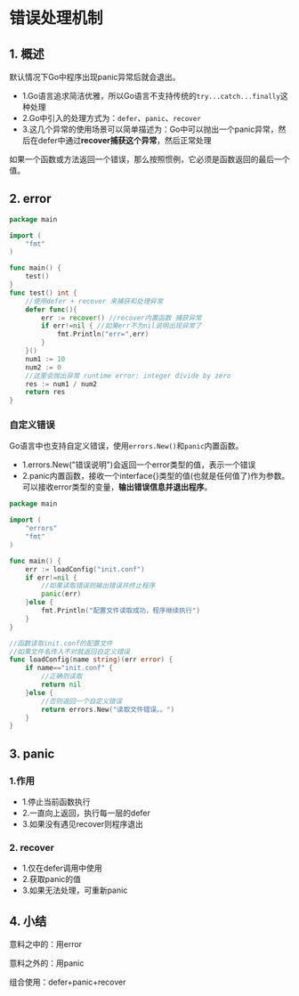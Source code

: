 # 错误处理机制

## 1. 概述

默认情况下Go中程序出现panic异常后就会退出。

* 1.Go语言追求简洁优雅，所以Go语言不支持传统的`try...catch...finally`这种处理
* 2.Go中引入的处理方式为：`defer`、`panic`、`recover`
* 3.这几个异常的使用场景可以简单描述为：Go中可以抛出一个panic异常，然后在defer中通过**recover捕获这个异常**，然后正常处理

如果一个函数或方法返回一个错误，那么按照惯例，它必须是函数返回的最后一个值。

## 2. error

```go
package main

import (
	"fmt"
)

func main() {
	test()
}
func test() int {
	//使用defer + recover 来捕获和处理异常
	defer func(){
		err := recover() //recover内置函数 捕获异常
		if err!=nil { //如果err不为nil说明出现异常了
			fmt.Println("err=",err)
		}
	}()
	num1 := 10
	num2 := 0
	//这里会抛出异常 runtime error: integer divide by zero
	res := num1 / num2
	return res
}
```

### 自定义错误

Go语言中也支持自定义错误，使用`errors.New()`和`panic`内置函数。

* 1.errors.New("错误说明")会返回一个error类型的值，表示一个错误
* 2.panic内置函数，接收一个interface{}类型的值(也就是任何值了)作为参数。可以接收error类型的变量，**输出错误信息并退出程序**。

```go
package main

import (
	"errors"
	"fmt"
)

func main() {
	err := loadConfig("init.conf")
	if err!=nil {
		//如果读取错误则输出错误并终止程序
		panic(err)
	}else {
		fmt.Println("配置文件读取成功，程序继续执行")
	}
}

//函数读取init.conf的配置文件
//如果文件名传入不对就返回自定义错误
func loadConfig(name string)(err error) {
	if name=="init.conf" {
		//正确则读取
		return nil
	}else {
		//否则返回一个自定义错误
		return errors.New("读取文件错误。。")
	}
}
```

## 3. panic

### 1.作用

* 1.停止当前函数执行
* 2.一直向上返回，执行每一层的defer
* 3.如果没有遇见recover则程序退出

### 2. recover

* 1.仅在defer调用中使用
* 2.获取panic的值
* 3.如果无法处理，可重新panic

## 4. 小结

意料之中的：用error

意料之外的：用panic

组合使用：defer+panic+recover

